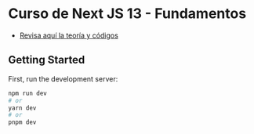 # Curso de Next JS 13 - Fundamentos

- [Revisa aquí la teoría y códigos](https://bluuweb.dev/09-next/01-conceptos-claves.html)

## Getting Started

First, run the development server:

```bash
npm run dev
# or
yarn dev
# or
pnpm dev
```
